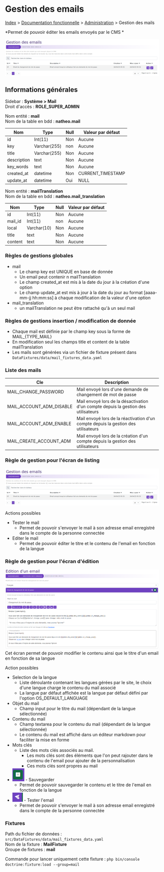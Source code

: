 # Gestion des emails

[Index](../../../../index.md) > [Documentation fonctionnelle](../../index.md) > [Administration](../index.md) > Gestion des mails

*Permet de pouvoir éditer les emails envoyés par le CMS *

![mail_tableau](../files/mail/mail_tableau.png)

## Informations générales
Sidebar : **Système > Mail**  
Droit d'accès : **ROLE_SUPER_ADMIN**

Nom entité : **mail**  
Nom de la table en bdd : **natheo.mail**

| Nom         | Type          | Null | Valeur par défaut  |
|-------------|---------------|------|--------------------|
| id          | 	Int(11)      | 	Non | 	Aucune            |
| key         | 	Varchar(255) | 	non | 	Aucune            |
| title       | 	Varchar(255) | 	Non | 	Aucune            |
| description | 	text         | 	Non | 	Aucune            |
| key_words   | 	text         | 	Non | 	Aucune            |
| created_at  | 	datetime     | 	Non | 	CURRENT_TIMESTAMP |
| update_at   | 	datetime     | 	Oui | 	NULL              |

Nom entité : **mailTranslation**  
Nom de la table en bdd : **natheo.mail_translation**

| Nom        | Type         | Null | Valeur par défaut  |
|------------|--------------|------|--------------------|
| id         | 	Int(11)     | 	Non | 	Aucune            |
| mail_id    | 	Int(11)     | 	non | 	Aucune            |
| local      | 	Varchar(10) | 	Non | 	Aucune            |
| title      | 	text        | 	Non | 	Aucune            |
| content    | 	text        | 	Non | 	Aucune            |

### Règles de gestions globales
- mail
  - Le champ key est UNIQUE en base de donnée
  - Un email peut contenir n mailTranslation
  - Le champ created_at est mis à la date du jour à la création d'une option
  - Le champ update_at est mis à jour à la date du jour au format [aaaa-mm-jj hh:mm:ss] à chaque modification de la valeur d'une option
- mail_translation
  - un mailTranslation ne peut être rattaché qu'à un seul mail

### Règles de gestions insertion / modification de donnée
- Chaque mail est définie par le champ key sous la forme de MAIL_{TYPE_MAIL}
- En modification seul les champs title et content de la table mailTranslation
- Les mails sont générées via un fichier de fixture présent dans ``DataFixtures/data/mail_fixtures_data.yaml``

### Liste des mails

| Cle                      | Description                                                                         |
|--------------------------|-------------------------------------------------------------------------------------|
| MAIL_CHANGE_PASSWORD     | Mail envoyé lors d'une demande de changement de mot de passe                        |
| MAIL_ACCOUNT_ADM_DISABLE | Mail envoyé lors de la désactivation d'un compte depuis la gestion des utilisateurs |
| MAIL_ACCOUNT_ADM_ENABLE  | Mail envoyé lors de la réactivation d'un compte depuis la gestion des utilisateurs  |
| MAIL_CREATE_ACCOUNT_ADM  | Mail envoyé lors de la création d'un compte depuis la gestion des utilisateurs      |

### Règle de gestion pour l'écran de listing

![sidebar](../files/mail/mail_tableau.png)

Actions possibles
- Tester le mail
  - Permet de pouvoir s'envoyer le mail à son adresse email enregistré dans le compte de la personne connectée
- Editer le mail
  - Permet de pouvoir éditer le titre et le contenu de l'email en fonction de la langue

### Règle de gestion pour l'écran d'édition

![mail_edt](../files/mail/mail_edit.png)
Cet écran permet de pouvoir modifier le contenu ainsi que le titre d'un email en fonction de sa langue

Action possibles
- Selection de la langue
  - Liste déroulante contenant les langues gérées par le site, le choix d'une langue charge le contenu du mail associé
  - La langue par défaut affichée est la langue par défaut défini par l'option OS_DEFAULT_LANGUAGE
- Objet du mail
  - Champ input pour le titre du mail (dépendant de la langue sélectionnée)
- Contenu du mail
  - Champ textarea pour le contenu du mail (dépendant de la langue sélectionnée)
  - Le contenu du mail est affiché dans un éditeur markdown pour faciliter la mise en forme
- Mots clés
  - Liste des mots clés associés au mail.
    - Les mots clés sont des éléments que l'on peut rajouter dans le contenu de l'email pour ajouter de la personnalisation
    - Ces mots clés sont propres au mail
- ![mail_save](../files/mail/mail_edit_save.png) - Sauvegarder
  - Permet de pouvoir sauvegarder le contenu et le titre de l'email en fonction de la langue
- ![mail_demo](../files/mail/mail_edit_demo.png) - Tester l'email
  - Permet de pouvoir s'envoyer le mail à son adresse email enregistré dans le compte de la personne connectée

### Fixtures
Path du fichier de données : ``src/DataFixtures/data/mail_fixtures_data.yaml``  
Nom de la fixture : **MailFixture**  
Groupe de fixtures : **mail**

Commande pour lancer uniquement cette fixture : ``php bin/console doctrine:fixture:load --group=mail``